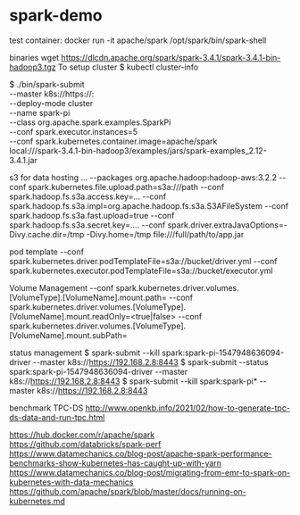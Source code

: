 # spark-demo

test container:
docker run -it apache/spark /opt/spark/bin/spark-shell

binaries
wget https://dlcdn.apache.org/spark/spark-3.4.1/spark-3.4.1-bin-hadoop3.tgz
To setup cluster
$ kubectl cluster-info

$ ./bin/spark-submit \
    --master k8s://https://<k8s-apiserver-host>:<k8s-apiserver-port> \
    --deploy-mode cluster \
    --name spark-pi \
    --class org.apache.spark.examples.SparkPi \
    --conf spark.executor.instances=5 \
    --conf spark.kubernetes.container.image=apache/spark \
    local:///spark-3.4.1-bin-hadoop3/examples/jars/spark-examples_2.12-3.4.1.jar

s3 for data hosting
...
--packages org.apache.hadoop:hadoop-aws:3.2.2
--conf spark.kubernetes.file.upload.path=s3a://<s3-bucket>/path
--conf spark.hadoop.fs.s3a.access.key=...
--conf spark.hadoop.fs.s3a.impl=org.apache.hadoop.fs.s3a.S3AFileSystem
--conf spark.hadoop.fs.s3a.fast.upload=true
--conf spark.hadoop.fs.s3a.secret.key=....
--conf spark.driver.extraJavaOptions=-Divy.cache.dir=/tmp -Divy.home=/tmp
file:///full/path/to/app.jar

pod template
--conf spark.kubernetes.driver.podTemplateFile=s3a://bucket/driver.yml
--conf spark.kubernetes.executor.podTemplateFile=s3a://bucket/executor.yml

Volume Management
--conf spark.kubernetes.driver.volumes.[VolumeType].[VolumeName].mount.path=<mount path>
--conf spark.kubernetes.driver.volumes.[VolumeType].[VolumeName].mount.readOnly=<true|false>
--conf spark.kubernetes.driver.volumes.[VolumeType].[VolumeName].mount.subPath=<mount subPath>

status management
$ spark-submit --kill spark:spark-pi-1547948636094-driver --master k8s://https://192.168.2.8:8443
$ spark-submit --status spark:spark-pi-1547948636094-driver --master  k8s://https://192.168.2.8:8443
$ spark-submit --kill spark:spark-pi* --master  k8s://https://192.168.2.8:8443

benchmark TPC-DS
http://www.openkb.info/2021/02/how-to-generate-tpc-ds-data-and-run-tpc.html

https://hub.docker.com/r/apache/spark
https://github.com/databricks/spark-perf
https://www.datamechanics.co/blog-post/apache-spark-performance-benchmarks-show-kubernetes-has-caught-up-with-yarn
https://www.datamechanics.co/blog-post/migrating-from-emr-to-spark-on-kubernetes-with-data-mechanics
https://github.com/apache/spark/blob/master/docs/running-on-kubernetes.md





